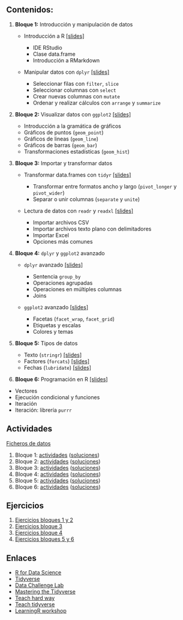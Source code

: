 ## Contenidos:

1. **Bloque 1:** Introducción y manipulación de datos

   - Introducción a R [[slides]](./src/00-intro.html)
     - IDE RStudio
     - Clase data.frame
     - Introducción a RMarkdown

   - Manipular datos con `dplyr` [[slides]](./src/01-dplyr.html)
     - Seleccionar filas con `filter`, `slice`
     - Seleccionar columnas con `select`
     - Crear nuevas columnas con `mutate`
     - Ordenar y realizar cálculos con `arrange` y `summarize`

2. **Bloque 2:** Visualizar datos con `ggplot2` [[slides]](./src/02-ggplot2.html)

   - Introducción a la gramática de gráficos
   - Gráficos de puntos (`geom_point`)
   - Gráficos de lineas (`geom_line`)
   - Gráficos de barras (`geom_bar`)
   - Transformaciones estadísticas (`geom_hist`)

3. **Bloque 3:** Importar y transformar datos

   - Transformar data.frames con `tidyr` [[slides]](./src/03-tidyr.html)
     - Transformar entre formatos ancho y largo (`pivot_longer` y `pivot_wider`)
     - Separar o unir columnas (`separate` y `unite`)

   - Lectura de datos con `readr` y `readxl` [[slides]](./src/04-readr.html)
     - Importar archivos CSV
     - Importar archivos texto plano con delimitadores
     - Importar Excel
     - Opciones más comunes

4. **Bloque 4:** `dplyr` y `ggplot2` avanzado

   - `dplyr` avanzado [[slides]](./src/10-dplyr_cont.html)
     - Sentencia `group_by`
     - Operaciones agrupadas
     - Operaciones en múltiples columnas
     - Joins

   - `ggplot2` avanzado [[slides]](./src/09-ggplot2_cont.html)
     - Facetas (`facet_wrap`, `facet_grid`)
     - Etiquetas y escalas
     - Colores y temas


5. **Bloque 5:** Tipos de datos
   - Texto (`stringr`) [[slides]](./src/05-stringr.html)
   - Factores (`forcats`) [[slides]](./src/06-forcats.html)
   - Fechas (`lubridate`) [[slides]](./src/07-lubridate.html)

6. **Bloque 6:** Programación en R [[slides]](./src/08-purrr.html)
  - Vectores
  - Ejecución condicional y funciones
  - Iteración
  - Iteración: librería `purrr`

## Actividades

[Ficheros de datos](https://github.com/albertotb/curso-uah-eadr/tree/master/data)

1. Bloque 1: [actividades](actividades/bloque1.md) ([soluciones](actividades/bloque1_sol.md))
2. Bloque 2: [actividades](actividades/bloque2.md) ([soluciones](actividades/bloque2_sol.md))
3. Bloque 3: [actividades](actividades/bloque3.md) ([soluciones](actividades/bloque3_sol.md))
4. Bloque 4: [actividades](actividades/bloque4.md) ([soluciones](actividades/bloque4_sol.md))
5. Bloque 5: [actividades](actividades/bloque5.md) ([soluciones](actividades/bloque5_sol.md))
6. Bloque 6: [actividades](actividades/bloque6.md) ([soluciones](actividades/bloque6_sol.md))

## Ejercicios

1. [Ejercicios bloques 1 y 2](ejercicios/ejercicios1.html)
2. [Ejercicios bloque 3](ejercicios/ejercicios2.html)
3. [Ejercicios bloque 4](ejercicios/ejercicios3.html)
4. [Ejercicios bloques 5 y 6](ejercicios/ejercicios4.html)

## Enlaces

- [R for Data Science](http://r4ds.had.co.nz/)
- [Tidyverse](https://www.tidyverse.org/)
- [Data Challenge Lab](https://dcl-2019-04.github.io/curriculum/)
- [Mastering the Tidyverse](https://github.com/rstudio/master-the-tidyverse)
- [Teach hard way](http://varianceexplained.org/r/teach-hard-way/)
- [Teach tidyverse](http://varianceexplained.org/r/teach-tidyverse/)
- [LearningR workshop](https://nyu-cdsc.github.io/learningr/)

